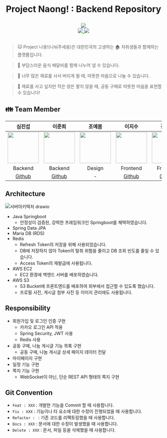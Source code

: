 # <p align="center"> Project Naong! : Backend Repository</p>

<div align ="center">
  <img src = "https://github.com/Jinseop-Sim/Naong/assets/71700079/aa6c47cd-284a-434d-9d1e-aded7434fb76">
  </br>
  
  <a href = "https://github.com/Jun2-Lee/Toy_project">
   <img src="https://img.shields.io/badge/GitRepo-181717?style=flat&logo=GitHub&logoColor=white&link=https://jinseop-sim.github.io/">
  </a>
  <a href = "http://3.36.144.128:8080/naong-api">
   <img src="https://img.shields.io/badge/Naong!-FF9E0F?style=flat&logo=ASKfm&logoColor=white&link=https://www.instagram.com/_35yed">
   </a>
</div>  
</br>

> :cat: Project 나옹!(나눠주세옹)은 대한민국의 고생하는 :house: 자취생들과 함께하는 플랫폼입니다.  

> 💸 부담스러운 음식 배달비를 함께 나누어 낼 수 있습니다.  

> 🥔 너무 많은 재료를 사서 버리게 될 때, 따뜻한 마음으로 나눌 수 있습니다.  

> 🥕 재료를 사고 싶지만 작은 양은 팔지 않을 때, 공동 구매로 따뜻한 마음을 표현할 수 있습니다!  

## :family: Team Member
<div align="center">

|심진섭|이준희|조예봄|이지수|김태영|
|:-:|:-:|:-:|:-:|:-:|
|<img src="https://avatars.githubusercontent.com/u/71700079?s=400&u=9e9338f1a22b811003f826b00c9b797a01aea381&v=4" width="100" height="100">|<img src="https://avatars.githubusercontent.com/u/80378041?v=4" width="100" height="100">|<img src="https://avatars.githubusercontent.com/u/71700079?s=400&u=39746e5ac607c719261bdd5a8fc0108a290ba975&v=4" width="100" height="100">|<img src="https://avatars.githubusercontent.com/u/101401447?v=4" width="100" height="100">|<img src="https://avatars.githubusercontent.com/u/100909703?v=4" width="100" height="100">|
|Backend|Backend|Design|Frontend|Frontend|
|[Github](https://github.com/Jinseop-Sim)|[Github](https://github.com/Jun2-Lee)|-|[Github](https://github.com/dlwltn0430)|[Github](https://github.com/taeyomi)|

</div>
   
## Architecture
![서버아키텍처 drawio](https://github.com/Jinseop-Sim/Naong/assets/71700079/d3a8b631-70fa-4440-83e1-4cf1fd2c2daf)  
- Java Springboot
  - 안정성이 검증된, 강력한 프레임워크인 Springboot를 채택하였습니다.
- Spring Data JPA
- Maria DB (RDS)
- Redis
  - Refresh Token의 저장을 위해 사용되었습니다.
  - DB에 저장하지 않아 Token의 탈취 위험을 줄이고 DB 조회 빈도를 줄일 수 있습니다.
  - Access Token의 재발급에 사용됩니다.
- AWS EC2
  - EC2 환경에 백엔드 서버를 배포하였습니다.
- AWS S3
  - S3 Bucket에 프론트엔드를 배포하여 외부에서 접근할 수 있도록 했습니다.
  - 프로필 사진, 게시글 첨부 사진 등 이미지 관리에도 사용됩니다.

## Responsibility
- 회원가입 및 로그인 인증 구현
  - 카카오 로그인 API 적용
  - Spring Security, JWT 사용
  - Redis 사용
- 공동 구매, 나눔 게시글 기능 목록 구현
  - 공동 구매, 나눔 게시글 상세 페이지 데이터 전달
- 마이페이지 구현
- 일정 기능 구현
- 쪽지 기능 구현
  - WebSocket이 아닌, 단순 REST API 형태의 쪽지 구현
 
## Git Convention
- ```Feat : XXX``` : 개발한 기능을 Commit 할 때 사용합니다.
- ```Fix : XXX``` : 기능이나 타 요소에 대한 수정이 진행되었을 때 사용합니다.
- ```Refactor : ``` : 기존 코드를 리팩토링했을 때 사용합니다.
- ```Docs : XXX``` : 문서에 대한 수정이 발생했을 때 사용합니다.
- ```Delete : XXX``` : 문서, 파일 등을 삭제했을 때 사용합니다.
